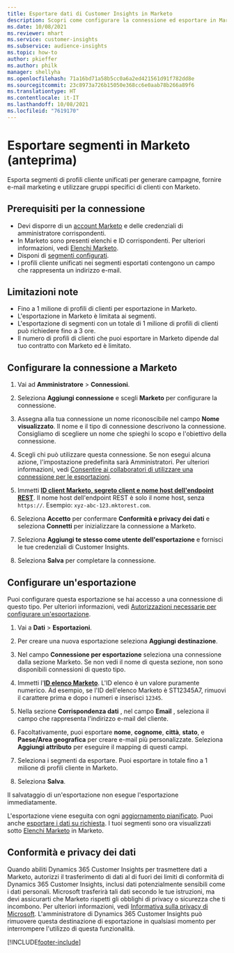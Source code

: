 ```yaml
---
title: Esportare dati di Customer Insights in Marketo
description: Scopri come configurare la connessione ed esportare in Marketo.
ms.date: 10/08/2021
ms.reviewer: mhart
ms.service: customer-insights
ms.subservice: audience-insights
ms.topic: how-to
author: pkieffer
ms.author: philk
manager: shellyha
ms.openlocfilehash: 71a16bd71a58b5cc0a6a2ed421561d91f782dd8e
ms.sourcegitcommit: 23c8973a726b15050e368cc6e0aab78b266a89f6
ms.translationtype: HT
ms.contentlocale: it-IT
ms.lasthandoff: 10/08/2021
ms.locfileid: "7619170"
---
```

# <a name="export-segments-to-marketo-preview"></a>Esportare segmenti in Marketo (anteprima)

Esporta segmenti di profili cliente unificati per generare campagne, fornire e-mail marketing e utilizzare gruppi specifici di clienti con Marketo.

## <a name="prerequisites-for-connection"></a>Prerequisiti per la connessione

-   Devi disporre di un [account Marketo](https://login.marketo.com/) e delle credenziali di amministratore corrispondenti.
-   In Marketo sono presenti elenchi e ID corrispondenti. Per ulteriori informazioni, vedi [Elenchi Marketo](https://docs.marketo.com/display/public/DOCS/Understanding+Static+Lists).
-   Disponi di [segmenti configurati](segments.md).
-   I profili cliente unificati nei segmenti esportati contengono un campo che rappresenta un indirizzo e-mail.

## <a name="known-limitations"></a>Limitazioni note

- Fino a 1 milione di profili di clienti per esportazione in Marketo.
- L'esportazione in Marketo è limitata ai segmenti.
- L'esportazione di segmenti con un totale di 1 milione di profili di clienti può richiedere fino a 3 ore. 
- Il numero di profili di clienti che puoi esportare in Marketo dipende dal tuo contratto con Marketo ed è limitato.

## <a name="set-up-connection-to-marketo"></a>Configurare la connessione a Marketo

1. Vai ad **Amministratore** > **Connessioni**.

1. Seleziona **Aggiungi connessione** e scegli **Marketo** per configurare la connessione.

1. Assegna alla tua connessione un nome riconoscibile nel campo **Nome visualizzato**. Il nome e il tipo di connessione descrivono la connessione. Consigliamo di scegliere un nome che spieghi lo scopo e l'obiettivo della connessione.

1. Scegli chi può utilizzare questa connessione. Se non esegui alcuna azione, l'impostazione predefinita sarà Amministratori. Per ulteriori informazioni, vedi [Consentire ai collaboratori di utilizzare una connessione per le esportazioni](connections.md#allow-contributors-to-use-a-connection-for-exports).

1. Immetti **[ID client Marketo, segreto client e nome host dell'endpoint REST](https://developers.marketo.com/rest-api/authentication/)**. Il nome host dell'endpoint REST è solo il nome host, senza `https://`. Esempio: `xyz-abc-123.mktorest.com`. 

1. Seleziona **Accetto** per confermare **Conformità e privacy dei dati** e seleziona **Connetti** per inizializzare la connessione a Marketo.

1. Seleziona **Aggiungi te stesso come utente dell'esportazione** e fornisci le tue credenziali di Customer Insights.

1. Seleziona **Salva** per completare la connessione.

## <a name="configure-an-export"></a>Configurare un'esportazione

Puoi configurare questa esportazione se hai accesso a una connessione di questo tipo. Per ulteriori informazioni, vedi [Autorizzazioni necessarie per configurare un'esportazione](export-destinations.md#set-up-a-new-export).

1. Vai a **Dati** > **Esportazioni**.

1. Per creare una nuova esportazione seleziona **Aggiungi destinazione**.

1. Nel campo **Connessione per esportazione** seleziona una connessione dalla sezione Marketo. Se non vedi il nome di questa sezione, non sono disponibili connessioni di questo tipo.

1. Immetti l'**[ID elenco Marketo](https://docs.marketo.com/display/public/DOCS/Understanding+Static+Lists)**. L'ID elenco è un valore puramente numerico. Ad esempio, se l'ID dell'elenco Marketo è ST12345A7, rimuovi il carattere prima e dopo i numeri e inserisci `12345`. 

1. Nella sezione **Corrispondenza dati** , nel campo **Email** , seleziona il campo che rappresenta l'indirizzo e-mail del cliente. 

1. Facoltativamente, puoi esportare **nome**, **cognome**, **città**, **stato**, e **Paese/Area geografica** per creare e-mail più personalizzate. Seleziona **Aggiungi attributo** per eseguire il mapping di questi campi.

1. Seleziona i segmenti da esportare. Puoi esportare in totale fino a 1 milione di profili cliente in Marketo.

1. Seleziona **Salva**.

Il salvataggio di un'esportazione non esegue l'esportazione immediatamente.

L'esportazione viene eseguita con ogni [aggiornamento pianificato](system.md#schedule-tab). Puoi anche [esportare i dati su richiesta](export-destinations.md#run-exports-on-demand). I tuoi segmenti sono ora visualizzati sotto [Elenchi Marketo](https://docs.marketo.com/display/public/DOCS/Understanding+Static+Lists) in Marketo.


## <a name="data-privacy-and-compliance"></a>Conformità e privacy dei dati

Quando abiliti Dynamics 365 Customer Insights per trasmettere dati a Marketo, autorizzi il trasferimento di dati al di fuori dei limiti di conformità di Dynamics 365 Customer Insights, inclusi dati potenzialmente sensibili come i dati personali. Microsoft trasferirà tali dati secondo le tue istruzioni, ma devi assicurarti che Marketo rispetti gli obblighi di privacy o sicurezza che ti incombono. Per ulteriori informazioni, vedi [Informativa sulla privacy di Microsoft](https://go.microsoft.com/fwlink/?linkid=396732).
L'amministratore di Dynamics 365 Customer Insights può rimuovere questa destinazione di esportazione in qualsiasi momento per interrompere l'utilizzo di questa funzionalità.


[!INCLUDE[footer-include](../includes/footer-banner.md)]

